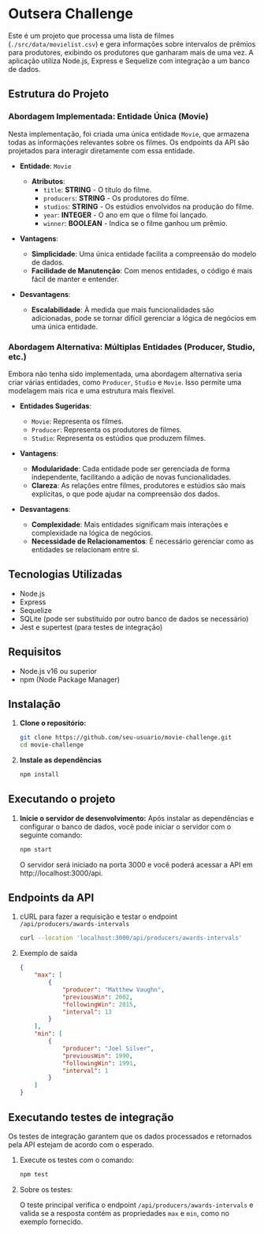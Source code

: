 # Outsera Challenge

Este é um projeto que processa uma lista de filmes (`./src/data/movielist.csv`) e gera informações sobre intervalos de prêmios para produtores, exibindo os produtores que ganharam mais de uma vez. A aplicação utiliza Node.js, Express e Sequelize com integração a um banco de dados.

## Estrutura do Projeto

### Abordagem Implementada: Entidade Única (Movie)

Nesta implementação, foi criada uma única entidade `Movie`, que armazena todas as informações relevantes sobre os filmes. Os endpoints da API são projetados para interagir diretamente com essa entidade.

- **Entidade**: `Movie`
  - **Atributos**:
    - `title`: **STRING** - O título do filme.
    - `producers`: **STRING** - Os produtores do filme.
    - `studios`: **STRING** - Os estúdios envolvidos na produção do filme.
    - `year`: **INTEGER** - O ano em que o filme foi lançado.
    - `winner`: **BOOLEAN** - Indica se o filme ganhou um prêmio.

- **Vantagens**:
  - **Simplicidade**: Uma única entidade facilita a compreensão do modelo de dados.
  - **Facilidade de Manutenção**: Com menos entidades, o código é mais fácil de manter e entender.

- **Desvantagens**:
  - **Escalabilidade**: À medida que mais funcionalidades são adicionadas, pode se tornar difícil gerenciar a lógica de negócios em uma única entidade.

### Abordagem Alternativa: Múltiplas Entidades (Producer, Studio, etc.)

Embora não tenha sido implementada, uma abordagem alternativa seria criar várias entidades, como `Producer`, `Studio` e `Movie`. Isso permite uma modelagem mais rica e uma estrutura mais flexível.

- **Entidades Sugeridas**:
  - `Movie`: Representa os filmes.
  - `Producer`: Representa os produtores de filmes.
  - `Studio`: Representa os estúdios que produzem filmes.

- **Vantagens**:
  - **Modularidade**: Cada entidade pode ser gerenciada de forma independente, facilitando a adição de novas funcionalidades.
  - **Clareza**: As relações entre filmes, produtores e estúdios são mais explícitas, o que pode ajudar na compreensão dos dados.

- **Desvantagens**:
  - **Complexidade**: Mais entidades significam mais interações e complexidade na lógica de negócios.
  - **Necessidade de Relacionamentos**: É necessário gerenciar como as entidades se relacionam entre si.


## Tecnologias Utilizadas

- Node.js
- Express
- Sequelize
- SQLite (pode ser substituído por outro banco de dados se necessário)
- Jest e supertest (para testes de integração)

## Requisitos

- Node.js v16 ou superior
- npm (Node Package Manager)

## Instalação

1. **Clone o repositório:**
   ```bash
   git clone https://github.com/seu-usuario/movie-challenge.git
   cd movie-challenge
   ```
2. **Instale as dependências**
   ```bash
   npm install
   ```

## Executando o projeto

1. **Inicie o servidor de desenvolvimento:**
    Após instalar as dependências e configurar o banco de dados, você pode iniciar o servidor com o seguinte comando:
    ```bash
    npm start
    ```

    O servidor será iniciado na porta 3000 e você poderá acessar a API em http://localhost:3000/api.

## Endpoints da API
1. cURL para fazer a requisição e testar o endpoint `/api/producers/awards-intervals`

    ```bash
    curl --location 'localhost:3000/api/producers/awards-intervals'
    ```

2. Exemplo de saída
    ```json
    {
        "max": [
            {
                "producer": "Matthew Vaughn",
                "previousWin": 2002,
                "followingWin": 2015,
                "interval": 13
            }
        ],
        "min": [
            {
                "producer": "Joel Silver",
                "previousWin": 1990,
                "followingWin": 1991,
                "interval": 1
            }
        ]
    }
    ```

## Executando testes de integração
Os testes de integração garantem que os dados processados e retornados pela API estejam de acordo com o esperado.

1. Execute os testes com o comando:
    ```bash
    npm test
    ```
2. Sobre os testes:

    O teste principal verifica o endpoint `/api/producers/awards-intervals` e valida se a resposta contém as propriedades `max` e `min`, como no exemplo fornecido.

